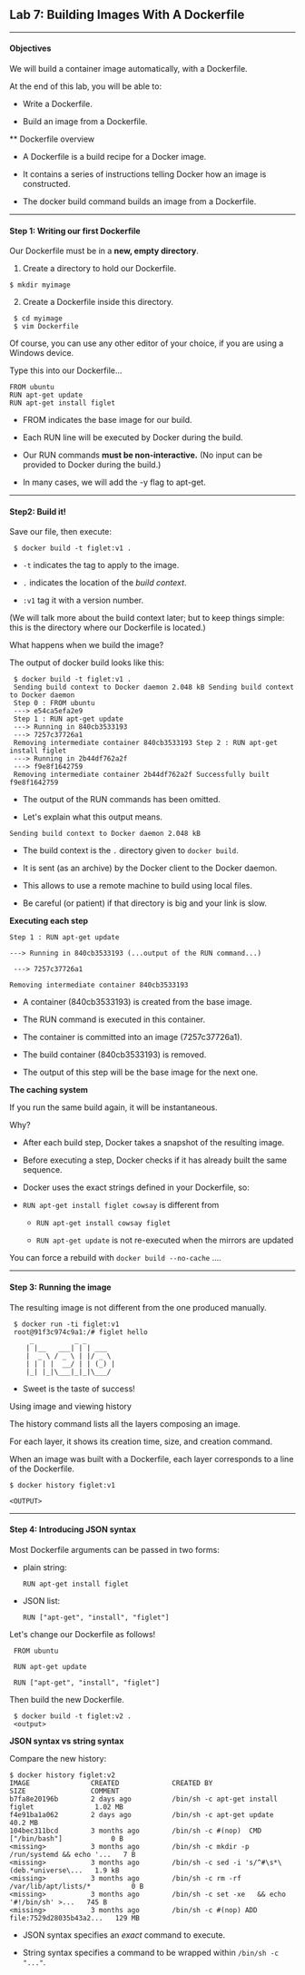 ## Lab 7: Building Images With A Dockerfile

--------

#### Objectives

We will build a container image automatically, with a Dockerfile.

At the end of this lab, you will be able to:

-   Write a Dockerfile.

-   Build an image from a Dockerfile.

** Dockerfile overview

-   A Dockerfile is a build recipe for a Docker image.

-   It contains a series of instructions telling Docker how an image is constructed.

-   The docker build command builds an image from a Dockerfile.

--------

#### Step 1: Writing our first Dockerfile

Our Dockerfile must be in a **new, empty directory**.

1.  Create a directory to hold our Dockerfile. 
```
$ mkdir myimage
```
2.  Create a Dockerfile inside this directory.
```
 $ cd myimage
 $ vim Dockerfile
```
Of course, you can use any other editor of your choice, if you are using a Windows device.

Type this into our Dockerfile...
```
FROM ubuntu
RUN apt-get update
RUN apt-get install figlet
```

-   FROM indicates the base image for our build.

-   Each RUN line will be executed by Docker during the build.

-   Our RUN commands **must be non-interactive.**
    (No input can be provided to Docker during the build.)

-   In many cases, we will add the -y flag to apt-get.

--------

#### Step2: Build it!

Save our file, then execute:
```
 $ docker build -t figlet:v1 .
```
-  `-t` indicates the tag to apply to the image.

-   `.` indicates the location of the *build context*.

-   `:v1` tag it with a version number.

 (We will talk more about the build context later; but to keep things simple: this is the directory where our Dockerfile is located.)

What happens when we build the image?

The output of docker build looks like this:
```
 $ docker build -t figlet:v1 .
 Sending build context to Docker daemon 2.048 kB Sending build context to Docker daemon
 Step 0 : FROM ubuntu
 ---> e54ca5efa2e9
 Step 1 : RUN apt-get update
 ---> Running in 840cb3533193
 ---> 7257c37726a1
 Removing intermediate container 840cb3533193 Step 2 : RUN apt-get install figlet
 ---> Running in 2b44df762a2f
 ---> f9e8f1642759
 Removing intermediate container 2b44df762a2f Successfully built f9e8f1642759
```
-   The output of the RUN commands has been omitted.

-   Let's explain what this output means.

```
Sending build context to Docker daemon 2.048 kB
```
-   The build context is the `.` directory given to `docker build`.

-   It is sent (as an archive) by the Docker client to the Docker daemon.

-   This allows to use a remote machine to build using local files.

-   Be careful (or patient) if that directory is big and your link is slow.

**Executing each step**

```
Step 1 : RUN apt-get update

---> Running in 840cb3533193 (...output of the RUN command...)

 ---> 7257c37726a1

Removing intermediate container 840cb3533193
```

-   A container (840cb3533193) is created from the base image.

-   The RUN command is executed in this container.

-   The container is committed into an image (7257c37726a1).

-   The build container (840cb3533193) is removed.

-   The output of this step will be the base image for the next one.

**The caching system**

If you run the same build again, it will be instantaneous.

Why?

-   After each build step, Docker takes a snapshot of the resulting image.

-   Before executing a step, Docker checks if it has already built the same sequence.

-   Docker uses the exact strings defined in your Dockerfile, so:

-   `RUN apt-get install figlet cowsay` is different from

    * `RUN apt-get install cowsay figlet`

    * `RUN apt-get update` is not re-executed when the mirrors are updated

You can force a rebuild with `docker build --no-cache` ....

--------

#### Step 3: Running the image

The resulting image is not different from the one produced manually.
```
 $ docker run -ti figlet:v1
 root@91f3c974c9a1:/# figlet hello
     _          _ _
    | |__   ___| | | ___
    |  _ \ / _ \ | |/ _ \
    | | | |  __/ | | (_) |
    |_| |_|\___|_|_|\___/
```
-   Sweet is the taste of success!


 Using image and viewing history

The history command lists all the layers composing an image.

For each layer, it shows its creation time, size, and creation command.

When an image was built with a Dockerfile, each layer corresponds to a line of the Dockerfile.
```
$ docker history figlet:v1

<OUTPUT>
```

--------

#### Step 4: Introducing JSON syntax

Most Dockerfile arguments can be passed in two forms:

-   plain string:

    `RUN apt-get install figlet`

-   JSON list:

    `RUN ["apt-get", "install", "figlet"]`

Let's change our Dockerfile as follows!

```
 FROM ubuntu

 RUN apt-get update

 RUN ["apt-get", "install", "figlet"]
```

Then build the new Dockerfile.
```
 $ docker build -t figlet:v2 .
 <output>
```

**JSON syntax vs string syntax**

Compare the new history:
```
$ docker history figlet:v2
IMAGE               CREATED             CREATED BY                                      SIZE                COMMENT
b7fa8e20196b        2 days ago          /bin/sh -c apt-get install figlet               1.02 MB
f4e91ba1a062        2 days ago          /bin/sh -c apt-get update                       40.2 MB
104bec311bcd        3 months ago        /bin/sh -c #(nop)  CMD ["/bin/bash"]            0 B
<missing>           3 months ago        /bin/sh -c mkdir -p /run/systemd && echo '...   7 B
<missing>           3 months ago        /bin/sh -c sed -i 's/^#\s*\(deb.*universe\...   1.9 kB
<missing>           3 months ago        /bin/sh -c rm -rf /var/lib/apt/lists/*          0 B
<missing>           3 months ago        /bin/sh -c set -xe   && echo '#!/bin/sh' >...   745 B
<missing>           3 months ago        /bin/sh -c #(nop) ADD file:7529d28035b43a2...   129 MB

```
-   JSON syntax specifies an *exact* command to execute.

-   String syntax specifies a command to be wrapped within `/bin/sh -c "..."`.
